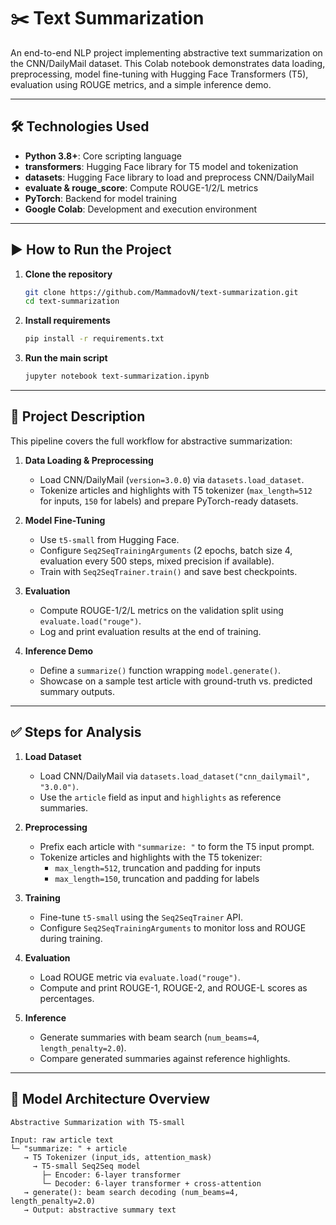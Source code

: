 # ✂️ Text Summarization

An end-to-end NLP project implementing abstractive text summarization on the CNN/DailyMail dataset. This Colab notebook demonstrates data loading, preprocessing, model fine-tuning with Hugging Face Transformers (T5), evaluation using ROUGE metrics, and a simple inference demo.

---

## 🛠 Technologies Used

- **Python 3.8+**: Core scripting language  
- **transformers**: Hugging Face library for T5 model and tokenization  
- **datasets**: Hugging Face library to load and preprocess CNN/DailyMail  
- **evaluate & rouge_score**: Compute ROUGE-1/2/L metrics  
- **PyTorch**: Backend for model training  
- **Google Colab**: Development and execution environment

---

## ▶️ How to Run the Project

1. **Clone the repository**  
   ```bash
   git clone https://github.com/MammadovN/text-summarization.git
   cd text-summarization
2. **Install requirements**
   ```bash
   pip install -r requirements.txt
3. **Run the main script**   
   ```bash
   jupyter notebook text-summarization.ipynb

---

## 📂 Project Description

This pipeline covers the full workflow for abstractive summarization:

1. **Data Loading & Preprocessing**  
   - Load CNN/DailyMail (`version=3.0.0`) via `datasets.load_dataset`.  
   - Tokenize articles and highlights with T5 tokenizer (`max_length=512` for inputs, `150` for labels) and prepare PyTorch-ready datasets.

2. **Model Fine-Tuning**  
   - Use `t5-small` from Hugging Face.  
   - Configure `Seq2SeqTrainingArguments` (2 epochs, batch size 4, evaluation every 500 steps, mixed precision if available).  
   - Train with `Seq2SeqTrainer.train()` and save best checkpoints.

3. **Evaluation**  
   - Compute ROUGE-1/2/L metrics on the validation split using `evaluate.load("rouge")`.  
   - Log and print evaluation results at the end of training.

4. **Inference Demo**  
   - Define a `summarize()` function wrapping `model.generate()`.  
   - Showcase on a sample test article with ground-truth vs. predicted summary outputs.

---

## ✅ Steps for Analysis

1. **Load Dataset**  
   - Load CNN/DailyMail via `datasets.load_dataset("cnn_dailymail", "3.0.0")`.  
   - Use the `article` field as input and `highlights` as reference summaries.  

2. **Preprocessing**  
   - Prefix each article with `"summarize: "` to form the T5 input prompt.  
   - Tokenize articles and highlights with the T5 tokenizer:  
     - `max_length=512`, truncation and padding for inputs  
     - `max_length=150`, truncation and padding for labels  

3. **Training**  
   - Fine-tune `t5-small` using the `Seq2SeqTrainer` API.  
   - Configure `Seq2SeqTrainingArguments` to monitor loss and ROUGE during training.  

4. **Evaluation**  
   - Load ROUGE metric via `evaluate.load("rouge")`.  
   - Compute and print ROUGE-1, ROUGE-2, and ROUGE-L scores as percentages.  

5. **Inference**  
   - Generate summaries with beam search (`num_beams=4`, `length_penalty=2.0`).  
   - Compare generated summaries against reference highlights.  

---

## 🧠 Model Architecture Overview
  ```text
  Abstractive Summarization with T5-small
  
  Input: raw article text
  └─ "summarize: " + article
     → T5 Tokenizer (input_ids, attention_mask)
       → T5-small Seq2Seq model
         ├─ Encoder: 6-layer transformer
         └─ Decoder: 6-layer transformer + cross-attention
     → generate(): beam search decoding (num_beams=4, length_penalty=2.0)
     → Output: abstractive summary text

